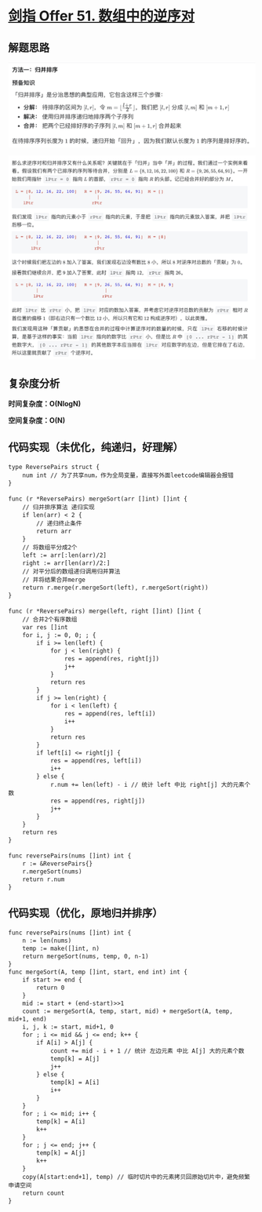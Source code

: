 # [剑指 Offer 51. 数组中的逆序对](https://leetcode-cn.com/problems/shu-zu-zhong-de-ni-xu-dui-lcof/)

## 解题思路

![20B2060C-DF3F-47CE-9D1C-410636009633](images/20B2060C-DF3F-47CE-9D1C-410636009633.png)

![C93995AD-27DC-49BA-9DA3-DF30137F7180](images/C93995AD-27DC-49BA-9DA3-DF30137F7180.png)

## 复杂度分析

**时间复杂度：O(NlogN)**

**空间复杂度：O(N)** 

## 代码实现（未优化，纯递归，好理解）

```golang
type ReversePairs struct {
	num int // 为了共享num，作为全局变量，直接写外面leetcode编辑器会报错
}

func (r *ReversePairs) mergeSort(arr []int) []int {
	// 归并排序算法 递归实现
	if len(arr) < 2 {
		// 递归终止条件
		return arr
	}
	// 将数组平分成2个
	left := arr[:len(arr)/2]
	right := arr[len(arr)/2:]
	// 对平分后的数组递归调用归并算法
	// 并将结果合并merge
	return r.merge(r.mergeSort(left), r.mergeSort(right))
}

func (r *ReversePairs) merge(left, right []int) []int {
	// 合并2个有序数组
	var res []int
	for i, j := 0, 0; ; {
		if i >= len(left) {
			for j < len(right) {
				res = append(res, right[j])
				j++
			}
			return res
		}
		if j >= len(right) {
			for i < len(left) {
				res = append(res, left[i])
				i++
			}
			return res
		}
		if left[i] <= right[j] {
			res = append(res, left[i])
			i++
		} else {
			r.num += len(left) - i // 统计 left 中比 right[j] 大的元素个数
			res = append(res, right[j])
			j++
		}
	}
	return res
}

func reversePairs(nums []int) int {
	r := &ReversePairs{}
	r.mergeSort(nums)
	return r.num
}
```

## 代码实现（优化，原地归并排序）

```golang
func reversePairs(nums []int) int {
	n := len(nums)
	temp := make([]int, n)
	return mergeSort(nums, temp, 0, n-1)
}
func mergeSort(A, temp []int, start, end int) int {
	if start >= end {
		return 0
	}
	mid := start + (end-start)>>1
	count := mergeSort(A, temp, start, mid) + mergeSort(A, temp, mid+1, end)
	i, j, k := start, mid+1, 0
	for ; i <= mid && j <= end; k++ {
		if A[i] > A[j] {
			count += mid - i + 1 // 统计 左边元素 中比 A[j] 大的元素个数
			temp[k] = A[j]
			j++
		} else {
			temp[k] = A[i]
			i++
		}
	}
	for ; i <= mid; i++ {
		temp[k] = A[i]
		k++
	}
	for ; j <= end; j++ {
		temp[k] = A[j]
		k++
	}
	copy(A[start:end+1], temp) // 临时切片中的元素拷贝回原始切片中，避免频繁申请空间
	return count
}
```


